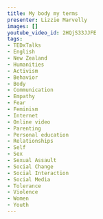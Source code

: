 ```yaml
---
title: My body my terms
presenter: Lizzie Marvelly
images: []
youtube_video_id: 2HQjS33JJFE
tags:
- TEDxTalks
- English
- New Zealand
- Humanities
- Activism
- Behavior
- Body
- Communication
- Empathy
- Fear
- Feminism
- Internet
- Online video
- Parenting
- Personal education
- Relationships
- Self
- Sex
- Sexual Assault
- Social Change
- Social Interaction
- Social Media
- Tolerance
- Violence
- Women
- Youth
---
```

